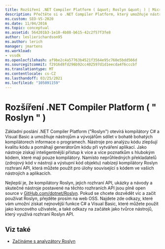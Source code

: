 ```yaml
---
title: Rozšíření .NET Compiler Platform ( &quot; Roslyn &quot; ) | Microsoft Docs
description: Přečtěte si o .NET Compiler Platform, který umožňuje nástrojům a vývojářům sdílet s bohatými kompilátory s informacemi o programech.
ms.custom: SEO-VS-2020
ms.date: 11/04/2016
ms.topic: conceptual
ms.assetid: 564201b3-1e18-4b88-b615-42c2f57f3fe8
author: leslierichardson95
ms.author: lerich
manager: jmartens
ms.workload:
- vssdk
ms.openlocfilehash: af9be2c4a57763b4521f3564e95c760e5bdd566d
ms.sourcegitcommit: f2916d8fd296b92cc402597d1d1eecda4f6cccbf
ms.translationtype: MT
ms.contentlocale: cs-CZ
ms.lasthandoff: 03/25/2021
ms.locfileid: "105091159"
---
```

# <a name="net-compiler-platform-quotroslynquot-extensibility"></a>Rozšíření .NET Compiler Platform ( &quot; Roslyn &quot; )
Základní poslání .NET Compiler Platform ("Roslyn") otevírá kompilátory C# a Visual Basic a umožňuje nástrojům a vývojářům sdílet v bohatě bohatých kompilátorech informace o programech. Nástroje pro analýzu kódu zlepšují kvalitu kódu a pomáhají generátorům kódu při vytváření aplikací. Jako nástroje získají inteligentnější přístup k více a více poznatkům s hlubokým kódem, které mají pouze kompilátory. Namísto neprůhledných překladatelů (zdrojový kód v nástroji a výstupní kód objektu) nabízejí kompilátory Roslyn rozhraní API, která můžete použít pro úlohy související s kódem ve vašich nástrojích a aplikacích.

 Nejlepší je, že kompilátory Roslyn, jejich rozhraní API, ukázky a návody a skutečné nástroje postavené na těchto rozhraních API jsou plně open source v [GitHub.com/dotnet/Roslyn](https://github.com/dotnet/Roslyn). Pokud se chcete dozvědět víc a začít používat Roslyn, přejděte prosím na web OSS. Najdete zde odkazy, které vám umožní získat nejnovější funkce C# a Visual Basic, které můžete použít jako koncového uživatele, a také odkazy na začátek jako tvůrce nástrojů, který využívá rozhraní Roslyn API.

## <a name="see-also"></a>Viz také
- [Začínáme s analyzátory Roslyn](../extensibility/getting-started-with-roslyn-analyzers.md)

